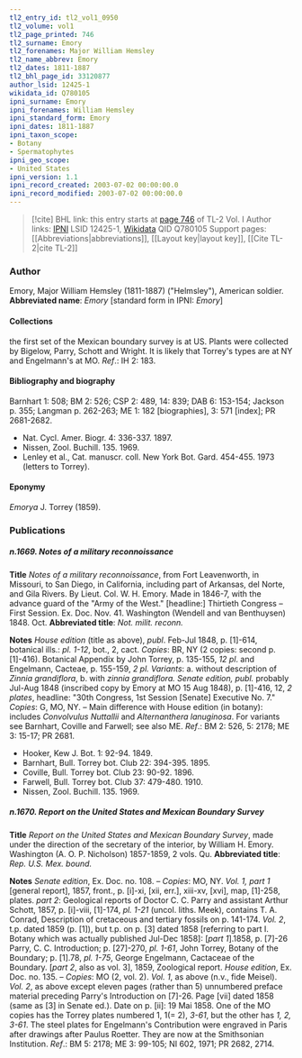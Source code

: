 ```yaml
---
tl2_entry_id: tl2_vol1_0950
tl2_volume: vol1
tl2_page_printed: 746
tl2_surname: Emory
tl2_forenames: Major William Hemsley
tl2_name_abbrev: Emory
tl2_dates: 1811-1887
tl2_bhl_page_id: 33120877
author_lsid: 12425-1
wikidata_id: Q780105
ipni_surname: Emory
ipni_forenames: William Hemsley
ipni_standard_form: Emory
ipni_dates: 1811-1887
ipni_taxon_scope: 
- Botany
- Spermatophytes
ipni_geo_scope: 
- United States
ipni_version: 1.1
ipni_record_created: 2003-07-02 00:00:00.0
ipni_record_modified: 2003-07-02 00:00:00.0
---
```


> [!cite] BHL link: this entry starts at [page 746](https://www.biodiversitylibrary.org/page/33120877) of TL-2 Vol. I
> Author links: [IPNI](https://www.ipni.org/a/12425-1) LSID 12425-1, [Wikidata](https://www.wikidata.org/wiki/Q780105) QID Q780105
> Support pages: [[Abbreviations|abbreviations]], [[Layout key|layout key]], [[Cite TL-2|cite TL-2]]

### Author

Emory, Major William Hemsley (1811-1887) ("Helmsley"), American soldier. 
**Abbreviated name**: *Emory* \[standard form in IPNI: *Emory*\]

#### Collections

the first set of the Mexican boundary survey is at US. Plants were collected by Bigelow, Parry, Schott and Wright. It is likely that Torrey's types are at NY and Engelmann's at MO.
*Ref*.: IH 2: 183.

#### Bibliography and biography

Barnhart 1: 508; BM 2: 526; CSP 2: 489, 14: 839; DAB 6: 153-154; Jackson p. 355; Langman p. 262-263; ME 1: 182 \[biographies\], 3: 571 \[index\]; PR 2681-2682.
- Nat. Cycl. Amer. Biogr. 4: 336-337. 1897.
- Nissen, Zool. Buchill. 135. 1969.
- Lenley et al., Cat. manuscr. coll. New York Bot. Gard. 454-455. 1973 (letters to Torrey).

#### Eponymy

*Emorya* J. Torrey (1859).

### Publications

##### n.1669. Notes of a military reconnoissance

**Title**
*Notes of a military reconnoissance*, from Fort Leavenworth, in Missouri, to San Diego, in California, including part of Arkansas, del Norte, and Gila Rivers. By Lieut. Col. W. H. Emory. Made in 1846-7, with the advance guard of the "Army of the West." \[headline:\] Thirtieth Congress – First Session. Ex. Doc. Nov. 41. Washington (Wendell and van Benthuysen) 1848. Oct.
**Abbreviated title**: *Not. milit. reconn.*

**Notes**
*House edition* (title as above), *publ*. Feb-Jul 1848, p. \[1\]-614, botanical ills.: *pl. 1-12*, bot., 2, cact. *Copies*: BR, NY (2 copies: second p. \[1\]-416).
Botanical Appendix by John Torrey, p. 135-155, *12 pl*. and Engelmann, Cacteae, p. 155-159, *2 pl.
Variants*: a. without description of *Zinnia grandiflora*, b. with *zinnia grandiflora.
Senate edition, publ.* probably Jul-Aug 1848 (inscribed copy by Emory at MO 15 Aug 1848), p. \[1\]-416, 12, *2 plates*, headline: "30th Congress, 1st Session \[Senate\] Executive No. 7." *Copies*: G, MO, NY. – Main difference with House edition (in botany): includes *Convolvulus Nuttallii* and *Alternanthera lanuginosa*. For variants see Barnhart, Coville and Farwell; see also ME.
*Ref*.: BM 2: 526, 5: 2178; ME 3: 15-17; PR 2681.
- Hooker, Kew J. Bot. 1: 92-94. 1849.
- Barnhart, Bull. Torrey bot. Club 22: 394-395. 1895.
- Coville, Bull. Torrey bot. Club 23: 90-92. 1896.
- Farwell, Bull. Torrey bot. Club 37: 479-480. 1910.
- Nissen, Zool. Buchill. 135. 1969.

##### n.1670. Report on the United States and Mexican Boundary Survey

**Title**
*Report on the United States and Mexican Boundary Survey*, made under the direction of the secretary of the interior, by William H. Emory. Washington (A. O. P. Nicholson) 1857-1859, 2 vols. Qu.
**Abbreviated title**: *Rep. U.S. Mex. bound.*

**Notes**
*Senate edition*, Ex. Doc. no. 108. – *Copies*: MO, NY.
*Vol. 1, part 1* \[general report\], 1857, front., p. \[i\]-xi, \[xii, err.\], xiii-xv, \[xvi\], map, \[1\]-258, plates.
*part 2*: Geological reports of Doctor C. C. Parry and assistant Arthur Schott, 1857, p. \[i\]-viii, \[1\]-174, *pl. 1-21* (uncol. liths. Meek), contains T. A. Conrad, Description of cretaceous and tertiary fossils on p. 141-174.
*Vol. 2*, t.p. dated 1859 (p. \[1\]), but t.p. on p. \[3\] dated 1858 \[referring to part I. Botany which was actually published Jul-Dec 1858\]:
\[*part 1*\].1858, p. \[7\]-26 Parry, C. C. Introduction; p. \[27\]-270, *pl. 1-61*, John Torrey, Botany of the Boundary; p. \[1\].78, *pl. 1-75*, George Engelmann, Cactaceae of the Boundary.
\[*part 2*, also as vol. 3\], 1859, Zoological report.
*House edition*, Ex. Doc. no. 135. – *Copies*: MO (2, vol. 2).
*Vol. 1*, as above (n.v., fide Meisel).
*Vol. 2*, as above except eleven pages (rather than 5) unnumbered preface material preceding Parry's Introduction on \[7\]-26. Page \[vii\] dated 1858 (same as \[3\] in Senate ed.). Date on p. \[ii\]: 19 Mai 1858. One of the MO copies has the Torrey plates numbered 1, 1(= 2), *3-61*, but the other has *1, 2, 3-61*.
The steel plates for Engelmann's Contribution were engraved in Paris after drawings after Paulus Roetter. They are now at the Smithsonian Institution.
*Ref*.: BM 5: 2178; ME 3: 99-105; NI 602, 1971; PR 2682, 2714.

